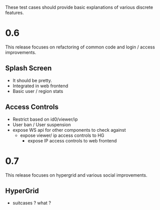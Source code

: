 These test cases should provide basic explanations of various discrete features.

# 0.6 #

This release focuses on refactoring of common code and login / access improvements.

## Splash Screen ##

  * It should be pretty.
  * Integrated in web frontend
  * Basic user / region stats

## Access Controls ##

  * Restrict based on id0/viewer/ip
  * User ban / User suspension
  * expose WS api for other components to check against
    * expose viewer/ ip access controls to HG
      * expose IP access controls to web frontend

# 0.7 #

This release focuses on hypergrid and various social improvements.

## HyperGrid ##

  * suitcases ? what ?